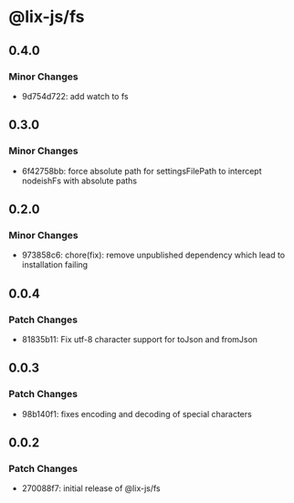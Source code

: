 # @lix-js/fs

## 0.4.0

### Minor Changes

- 9d754d722: add watch to fs

## 0.3.0

### Minor Changes

- 6f42758bb: force absolute path for settingsFilePath to intercept nodeishFs with absolute paths

## 0.2.0

### Minor Changes

- 973858c6: chore(fix): remove unpublished dependency which lead to installation failing

## 0.0.4

### Patch Changes

- 81835b11: Fix utf-8 character support for toJson and fromJson

## 0.0.3

### Patch Changes

- 98b140f1: fixes encoding and decoding of special characters

## 0.0.2

### Patch Changes

- 270088f7: initial release of @lix-js/fs
